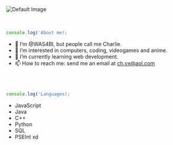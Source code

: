 <picture>
 <source media="(prefers-color-scheme: dark)" srcset="https://qph.cf2.quoracdn.net/main-qimg-5b6c1b1116f0a8f75560a232111a94bf">
 <source media="(prefers-color-scheme: light)" srcset="https://qph.cf2.quoracdn.net/main-qimg-5b6c1b1116f0a8f75560a232111a94bf">
 <img alt="Default Image" src="https://qph.cf2.quoracdn.net/main-qimg-5b6c1b1116f0a8f75560a232111a94bf">
</picture>

<br>
<br>
<br>

```javascript
console.log('About me);
```

- 👋 I’m @WAS4BI, but people call me Charlie.
- 👀 I’m interested in computers, coding, videogames and anime.
- 🌱 I’m currently learning web development.
- 📫 How to reach me: send me an email at ch.vx@aol.com

<br>
<br>

```javascript
console.log('Languages);
```


- JavaScript
- Java
- C++
- Python
- SQL
- PSEInt xd

